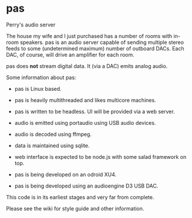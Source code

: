 # pas
Perry's audio server

The house my wife and I just purchased has a number of rooms with in-room speakers. pas is an audio server capable of
sending multiple stereo feeds to some (undetermined maximum) number of outboard DACs. Each DAC, of course, will drive
an amplifier for each room.

pas does **not** stream digital data. It (via a DAC) emits analog audio.

Some information about pas:
- pas is Linux based.
- pas is heavily multithreaded and likes multicore machines.
- pas is written to be headless. UI will be provided via a web server.
- audio is emitted using portaudio using USB audio devices.
- audio is decoded using ffmpeg.
- data is maintained using sqlite.
- web interface is expected to be node.js with some salad framework on top.

- pas is being developed on an odroid XU4.
- pas is being developed using an audioengine D3 USB DAC.

This code is in its earliest stages and very far from complete.

Please see the wiki for style guide and other information.
